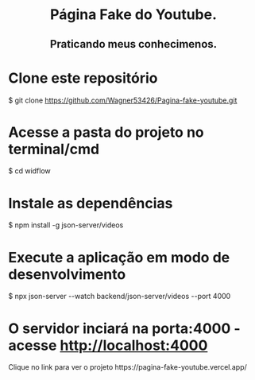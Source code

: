<h1 align="center">Página Fake do Youtube.</h1>

<h2 align="center">Praticando meus conhecimenos.</h2>

# Clone este repositório
$ git clone https://github.com/Wagner53426/Pagina-fake-youtube.git

# Acesse a pasta do projeto no terminal/cmd
$ cd widflow

# Instale as dependências
$ npm install -g json-server/videos

# Execute a aplicação em modo de desenvolvimento
$ npx json-server --watch backend/json-server/videos --port 4000

# O servidor inciará na porta:4000 - acesse <http://localhost:4000> 
  
 <p>Clique no link para ver o projeto https://pagina-fake-youtube.vercel.app/</p>
